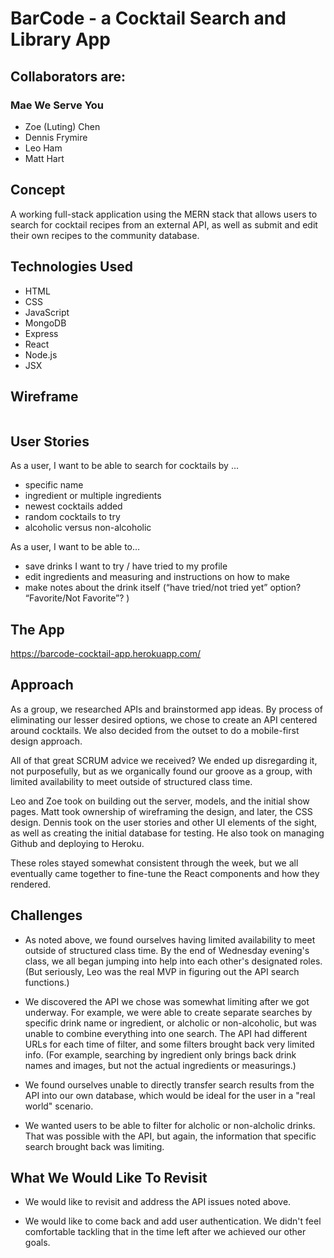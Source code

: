 # BarCode - a Cocktail Search and Library App

## Collaborators are:

### Mae We Serve You

- Zoe (Luting) Chen
- Dennis Frymire
- Leo Ham
- Matt Hart

## Concept

A working full-stack application using the MERN stack that allows users to search for cocktail recipes from an external API, as well as submit and edit their own recipes to the community database.

## Technologies Used

- HTML
- CSS
- JavaScript
- MongoDB
- Express
- React
- Node.js
- JSX

## Wireframe

<img src="https://github.com/dfrymire79/project-3-cocktail-app/blob/dev/public/wireframe-project-3.png?raw=true" alt text="wire frame">

## User Stories

As a user, I want to be able to search for cocktails by …

- specific name
- ingredient or multiple ingredients
- newest cocktails added
- random cocktails to try
- alcoholic versus non-alcoholic

As a user, I want to be able to…

- save drinks I want to try / have tried to my profile
- edit ingredients and measuring and instructions on how to make
- make notes about the drink itself (“have tried/not tried yet” option? “Favorite/Not Favorite”? )

## The App

https://barcode-cocktail-app.herokuapp.com/

## Approach

As a group, we researched APIs and brainstormed app ideas. By process of eliminating our lesser desired options, we chose to create an API centered around cocktails. We also decided from the outset to do a mobile-first design approach.

All of that great SCRUM advice we received? We ended up disregarding it, not purposefully, but as we organically found our groove as a group, with limited availability to meet outside of structured class time. 

Leo and Zoe took on building out the server, models, and the initial show pages. Matt took ownership of wireframing the design, and later, the CSS design. Dennis took on the user stories and other UI elements of the sight, as well as creating the initial database for testing. He also took on managing Github and deploying to Heroku.

These roles stayed somewhat consistent through the week, but we all eventually came together to fine-tune the React components and how they rendered.

## Challenges

- As noted above, we found ourselves having limited availability to meet outside of structured class time. By the end of Wednesday evening's class, we all began jumping into help into each other's designated roles. (But seriously, Leo was the real MVP in figuring out the API search functions.)

- We discovered the API we chose was somewhat limiting after we got underway. For example, we were able to create separate searches by specific drink name or ingredient, or alcholic or non-alcoholic, but was unable to combine everything into one search. The API had different URLs for each time of filter, and some filters brought back very limited info. (For example, searching by ingredient only brings back drink names and images, but not the actual ingredients or measurings.) 

- We found ourselves unable to directly transfer search results from the API into our own database, which would be ideal for the user in a "real world" scenario. 

- We wanted users to be able to filter for alcholic or non-alcholic drinks. That was possible with the API, but again, the information that specific search brought back was limiting.

## What We Would Like To Revisit

- We would like to revisit and address the API issues noted above.

- We would like to come back and add user authentication. We didn't feel comfortable tackling that in the time left after we achieved our other goals. 



